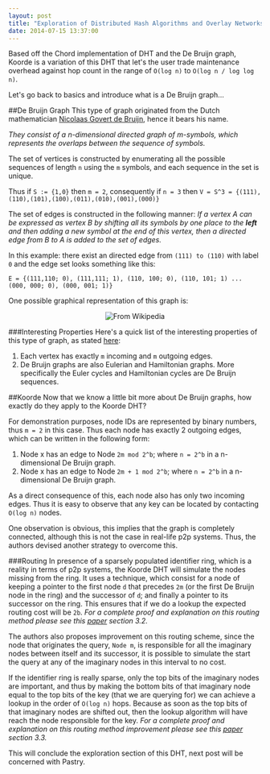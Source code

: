 ```yaml
---
layout: post
title: "Exploration of Distributed Hash Algorithms and Overlay Networks: Koorde"
date: 2014-07-15 13:37:00
---
```

Based off the Chord implementation of DHT and the De Bruijn graph, Koorde is a variation of this DHT that let's the user trade maintenance overhead against hop count in the range of `O(log n)` to `O(log n / log log n)`.

Let's go back to basics and introduce what is a De Bruijn graph...

##De Bruijn Graph
This type of graph originated from the Dutch mathematician [Nicolaas Govert de Bruijn](http://en.wikipedia.org/wiki/Nicolaas_Govert_de_Bruijn), hence it bears his name. 

*They consist of a n-dimensional directed graph of m-symbols, which represents the overlaps between the sequence of symbols.*

The set of vertices is constructed by enumerating all the possible sequences of length `n` using the `m` symbols, and each sequence in the set is unique.

Thus if `S := {1,0}` then `m = 2`, consequently if `n = 3` then `V = S^3 = {(111),(110),(101),(100),(011),(010),(001),(000)}`

The set of edges is constructed in the following manner: *If a vertex A can be expressed as vertex B by shifting all its symbols by one place to the **left** and then adding a new symbol at the end of this vertex, then a directed edge from B to A is added to the set of edges.*

In this example: there exist an directed edge from `(111) to (110)` with label `0` and the edge set looks something like this:

`E = {(111,110; 0), (111,111; 1), (110, 100; 0), (110, 101; 1) ... (000, 000; 0), (000, 001; 1)}`

One possible graphical representation of this graph is:
<center><img src="http://dwils098.github.io/public/images/de_bruijn.png" alt="From Wikipedia"/></center>

###Interesting Properties
Here's a quick list of the interesting properties of this type of graph, as stated [here](http://en.wikipedia.org/wiki/De_Bruijn_graph#Properties):

1. Each vertex has exactly `m` incoming and `m` outgoing edges.
2. De Bruijn graphs are also Eulerian and Hamiltonian graphs. More specifically the Euler cycles and Hamiltonian cycles are De Bruijn sequences.

##Koorde
Now that we know a little bit more about De Bruijn graphs, how exactly do they apply to the Koorde DHT?

For demonstration purposes, node IDs are represented by binary numbers, thus `m = 2` in this case. Thus each node has exactly 2 outgoing edges, which can be written in the following form:

1. Node x has an edge to Node `2m mod 2^b`; where `n = 2^b` in a n-dimensional De Bruijn graph.
2. Node x has an edge to Node `2m + 1 mod 2^b`; where `n = 2^b` in a n-dimensional De Bruijn graph.

As a direct consequence of this, each node also has only two incoming edges. Thus it is easy to observe that any key can be located by contacting `O(log n)` nodes.

One observation is obvious, this implies that the graph is completely connected, although this is not the case in real-life p2p systems. Thus, the authors devised another strategy to overcome this.

###Routing
In presence of a sparsely populated identifier ring, which is a reality in terms of p2p systems, the Koorde DHT will simulate the nodes missing from the ring. It uses a technique, which consist for a node of keeping a pointer to the first node `d` that precedes `2m` (or the first De Bruijn node in the ring) and the successor of `d`; and finally a pointer to its successor on the ring. This ensures that if we do a lookup the expected routing cost will be `2b`. *For a complete proof and explanation on this routing method please see this [paper](http://iptps03.cs.berkeley.edu/final-papers/koorde.ps) section 3.2.*

The authors also proposes improvement on this routing scheme, since the node that originates the query, `Node m`, is responsible for all the imaginary nodes between itself and its successor, it is possible to simulate the start the query at any of the imaginary nodes in this interval to no cost. 

If the identifier ring is really sparse, only the top bits of the imaginary nodes are important, and thus by making the bottom bits of that imaginary node equal to the top bits of the key (that we are querying for) we can achieve a lookup in the order of `O(log n)` hops. Because as soon as the top bits of that imaginary nodes are shifted out, then the lookup algorithm will have reach the node responsible for the key. *For a complete proof and explanation on this routing method improvement please see this [paper](http://iptps03.cs.berkeley.edu/final-papers/koorde.ps) section 3.3.*

This will conclude the exploration section of this DHT, next post will be concerned with Pastry.
